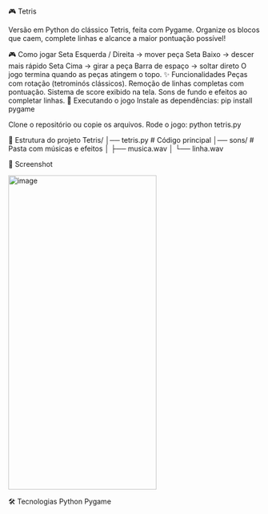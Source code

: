 🎮 Tetris

Versão em Python do clássico Tetris, feita com Pygame.
Organize os blocos que caem, complete linhas e alcance a maior pontuação possível!

🎮 Como jogar
Seta Esquerda / Direita → mover peça
Seta Baixo → descer mais rápido
Seta Cima → girar a peça
Barra de espaço → soltar direto
O jogo termina quando as peças atingem o topo.
✨ Funcionalidades
Peças com rotação (tetrominós clássicos).
Remoção de linhas completas com pontuação.
Sistema de score exibido na tela.
Sons de fundo e efeitos ao completar linhas.
🚀 Executando o jogo
Instale as dependências:
pip install pygame

Clone o repositório ou copie os arquivos.
Rode o jogo:
python tetris.py

📂 Estrutura do projeto
Tetris/
│── tetris.py       # Código principal
│── sons/           # Pasta com músicas e efeitos
│   ├── musica.wav
│   └── linha.wav

📸 Screenshot

<img width="296" height="627" alt="image" src="https://github.com/user-attachments/assets/51a3e018-657b-4bc6-a091-718d56bf0b44" />


🛠️ Tecnologias
Python
Pygame

